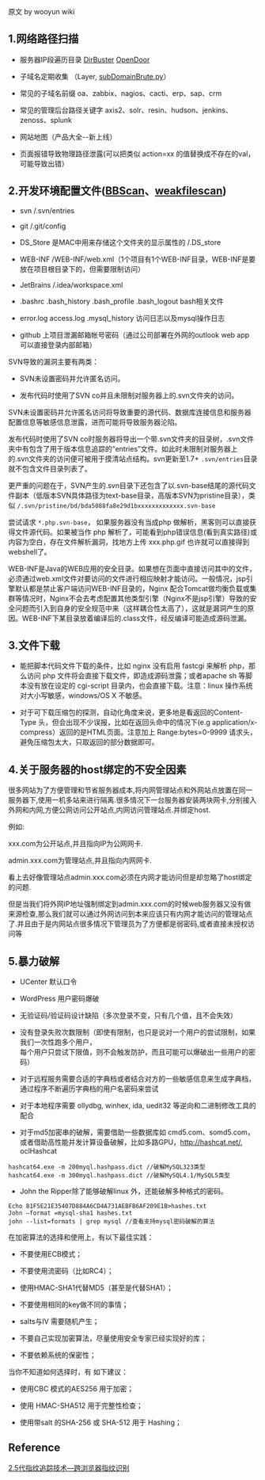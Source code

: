 原文 by wooyun wiki## 1.网络路径扫描  
* 服务器IP段遍历目录 [DirBuster](https://www.owasp.org/index.php/Category:OWASP_DirBuster_Project)  [OpenDoor](https://github.com/stanislav-web/OpenDoor)  
* 子域名定期收集 （Layer, [subDomainBrute.py](https://github.com/lijiejie/subDomainsBrute)）  
* 常见的子域名前缀 oa、zabbix、nagios、cacti、erp、sap、crm  
* 常见的管理后台路径关键字 axis2、solr、resin、hudson、jenkins、zenoss、splunk  
* 网站地图（产品大全--新上线）      
* 页面报错导致物理路径泄露(可以把类似 action=xx 的值替换成不存在的val，可能导致出错）  
  
## 2.开发环境配置文件([BBScan](https://github.com/lijiejie/BBScan)、[weakfilescan](https://github.com/ring04h/weakfilescan))  
* svn /.svn/entries  
* git  /.git/config  
* DS_Store 是MAC中用来存储这个文件夹的显示属性的 /.DS_store   
* WEB-INF /WEB-INF/web.xml（1个项目有1个WEB-INF目录，WEB-INF是要放在项目根目录下的，但需要限制访问）  
* JetBrains  /.idea/workspace.xml  
* .bashrc .bash_history .bash_profile .bash_logout bash相关文件  
* error.log access.log  .mysql_history 访问日志以及mysql操作日志  
* github 上项目泄漏邮箱帐号密码（通过公司部署在外网的outlook web app 可以直接登录内部邮箱）
  
 SVN导致的漏洞主要有两类：  
- SVN未设置密码并允许匿名访问。  
- 发布代码时使用了SVN co并且未限制对服务器上的.svn文件夹的访问。  
  
SVN未设置密码并允许匿名访问将导致重要的源代码、数据库连接信息和服务器配置信息等敏感信息泄露，进而可能将导致服务器沦陷。  
  
发布代码时使用了SVN co时服务器将导出一个带.svn文件夹的目录树，.svn文件夹中有包含了用于版本信息追踪的“entries”文件。如此时未限制对服务器上的.svn文件夹的访问便可被用于摸清站点结构。svn更新至1.7+ `.svn/entries`目录就不包含文件目录列表了。  
  
更严重的问题在于，SVN产生的.svn目录下还包含了以.svn-base结尾的源代码文件副本（低版本SVN具体路径为text-base目录，高版本SVN为pristine目录），类似  `/.svn/pristine/bd/bda5088fa8e29d1bxxxxxxxxxxxxx.svn-base`  
尝试请求 `*.php.svn-base`， 如果服务器没有当成php 做解析，黑客则可以直接获得文件源代码。如果被当作 php 解析了，可能看到php错误信息(看到真实路径)或内容为空白，存在文件解析漏洞，找地方上传 xxx.php.gif 也许就可以直接得到webshell了。  
  
WEB-INF是Java的WEB应用的安全目录。如果想在页面中直接访问其中的文件，必须通过web.xml文件对要访问的文件进行相应映射才能访问。一般情况，jsp引擎默认都是禁止客户端访问WEB-INF目录的，Nginx 配合Tomcat做均衡负载或集群等情况时，Nginx不会去考虑配置其他类型引擎（Nginx不是jsp引擎）导致的安全问题而引入到自身的安全规范中来（这样耦合性太高了），这就是漏洞产生的原因。WEB-INF下某目录放着编译后的.class文件，经反编译可能造成源码泄漏。  
  
  
## 3.文件下载       
  
* 能把脚本代码文件下载的条件，比如 nginx 没有启用 fastcgi 来解析 php，那么访问 php 文件将会直接下载文件，即造成源码泄露；或者apache sh 等脚本没有放在设定的 cgi-script 目录内，也会直接下载。注意：linux 操作系统对大小写敏感，windows/OS X 不敏感。  
* 对于可下载压缩包的探测，自动化角度来说，更多地是看返回的Content-Type 头，但会出现不少误报，比如在返回头命中的情况下(e.g application/x-compress）返回的是HTML页面。注意加上 Range:bytes=0-9999 请求头，避免压缩包太大，只取返回的部分数据即可。  
  
## 4.关于服务器的host绑定的不安全因素  
很多网站为了方便管理和节省服务器成本,将内网管理站点和外网站点放置在同一服务器下,使用一机多站来进行隔离.很多情况下一台服务器安装两块网卡,分别接入外网和内网,方便公网访问公开站点,内网访问管理站点.并绑定host.  
例如:  
xxx.com为公开站点,并且指向IP为公网网卡.  
admin.xxx.com为管理站点,并且指向内网网卡.  
看上去好像管理站点admin.xxx.com必须在内网才能访问但是却忽略了host绑定的问题.  
但是当我们将外网IP地址强制绑定到admin.xxx.com的时候web服务器又没有做来源检查,那么我们就可以通过外网访问到本来应该只有内网才能访问的管理站点了.并且由于是内网站点很多情况下管理员为了方便都是弱密码,或者直接未授权访问等  
  
## 5.暴力破解  
* UCenter 默认口令  
* WordPress 用户密码爆破  
* 无验证码/验证码设计缺陷（多次登录不变，只有几个值，且不会失效）  
* 没有登录失败次数限制（即使有限制，也只是说对一个用户的尝试限制，如果我们一次性跑多个用户，  
每个用户只尝试下限值，则不会触发防护，而且可能可以爆破出一些用户的密码）  
* 对于远程服务需要合适的字典档或者结合对方的一些敏感信息来生成字典档，通过程序不断遍历字典档的用户名密码来尝试  
* 对于本地程序需要 ollydbg, winhex, ida, uedit32 等逆向和二进制修改工具的配合  
* 对于md5加密串的破解，需要借助一些数据库如 cmd5.com、somd5.com，或者借助高性能并发计算设备破解，比如多路GPU，http://hashcat.net/, oclHashcat   
```
hashcat64.exe -m 200myql.hashpass.dict //破解MySQL323类型
hashcat64.exe -m 300myql.hashpass.dict //破解MySQL4.1/MySQL5类型
```
* John the Ripper除了能够破解linux 外，还能破解多种格式的密码。  
```
Echo 81F5E21E35407D884A6CD4A731AEBFB6AF209E1B>hashes.txt
John –format =mysql-sha1 hashes.txt
john --list=formats | grep mysql //查看支持mysql密码破解的算法
```    
在加密算法的选择和使用上，有以下最佳实践：  
  
* 不要使用ECB模式；  
* 不要使用流密码（比如RC4）；  
* 使用HMAC-SHA1代替MD5（甚至是代替SHA1）；  
* 不要使用相同的key做不同的事情；  
* salts与IV 需要随机产生；  
* 不要自己实现加密算法，尽量使用安全专家已经实现好的库；  
* 不要依赖系统的保密性；  
当你不知道如何选择时，有 如下建议：  
* 使用CBC 模式的AES256 用于加密；  
* 使用 HMAC-SHA512 用于完整性检查；  
* 使用带salt 的SHA-256 或 SHA-512 用于 Hashing；  
## Reference
[2.5代指纹追踪技术—跨浏览器指纹识别](https://mp.weixin.qq.com/s?__biz=MzIzODQxMjM2NQ==&mid=2247483953&idx=1&sn=7fb23e8b7367908c3291874d90b2f526&chksm=e938f513de4f7c056da0c947b5d790a4a534a68ab3ce2ac871c2584f4596ad3f948c7883eeb4&mpshare=1&scene=1&srcid=07070P2FodKKYpDHvlfC2wyP#rd)    
